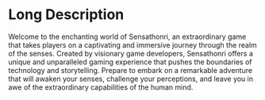 # Long Description #
Welcome to the enchanting world of Sensathonri, an extraordinary game that takes players on a captivating and immersive journey through the realm of the senses. Created by visionary game developers, Sensathonri offers a unique and unparalleled gaming experience that pushes the boundaries of technology and storytelling. Prepare to embark on a remarkable adventure that will awaken your senses, challenge your perceptions, and leave you in awe of the extraordinary capabilities of the human mind.
